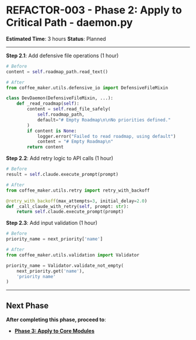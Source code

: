 # REFACTOR-003 - Phase 2: Apply to Critical Path - daemon.py

**Estimated Time**: 3 hours
**Status**: Planned

---

**Step 2.1**: Add defensive file operations (1 hour)
```python
# Before
content = self.roadmap_path.read_text()

# After
from coffee_maker.utils.defensive_io import DefensiveFileMixin

class DevDaemon(DefensiveFileMixin, ...):
    def _read_roadmap(self):
        content = self.read_file_safely(
            self.roadmap_path,
            default="# Empty Roadmap\n\nNo priorities defined."
        )
        if content is None:
            logger.error("Failed to read roadmap, using default")
            content = "# Empty Roadmap\n"
        return content
```

**Step 2.2**: Add retry logic to API calls (1 hour)
```python
# Before
result = self.claude.execute_prompt(prompt)

# After
from coffee_maker.utils.retry import retry_with_backoff

@retry_with_backoff(max_attempts=3, initial_delay=2.0)
def _call_claude_with_retry(self, prompt: str):
    return self.claude.execute_prompt(prompt)
```

**Step 2.3**: Add input validation (1 hour)
```python
# Before
priority_name = next_priority['name']

# After
from coffee_maker.utils.validation import Validator

priority_name = Validator.validate_not_empty(
    next_priority.get('name'),
    'priority name'
)
```

---

## Next Phase

**After completing this phase, proceed to**:
- **[Phase 3: Apply to Core Modules](phase3-apply-to-core-modules.md)**
